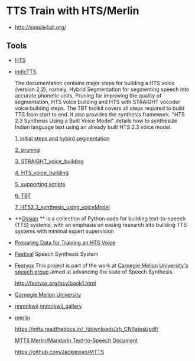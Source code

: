 # TTS Train with HTS/Merlin

* http://simple4all.org/

## Tools

* [HTS](http://hts.sp.nitech.ac.jp/)

* [indicTTS](https://www.iitm.ac.in/donlab/tts/synthDocs.php)

  The documentation contains major steps for building a HTS voice (version 2.2), namely, Hybrid Segmentation for segmenting speech into accurate phonetic units, Pruning for improving the quality of segmentation, HTS voice building and HTS with STRAIGHT vocoder voice building steps. The TBT toolkit covers all steps required to build TTS from start to end. It also provides the synthesis framework. "HTS 2.3 Synthesis Using a Built Voice Model" details how to synthesize Indian language text using an already built HTS 2.3 voice model.

  [1. initial steps and hybird segmentation](https://www.iitm.ac.in/donlab/tts/downloads/synthesisDocs/1.Voice_building_initial_and_hybrid_segmentation.pdf)

  [2. pruning](https://www.iitm.ac.in/donlab/tts/downloads/synthesisDocs/2.Pruning.pdf)

  [3. STRAIGHT_voice_building](https://www.iitm.ac.in/donlab/tts/downloads/synthesisDocs/3.STRAIGHT_voice_building.pdf)

  [4. HTS_voice_building](https://www.iitm.ac.in/donlab/tts/downloads/synthesisDocs/4.HTS_voice_building.pdf)

  [5. supporting scripts](https://www.iitm.ac.in/donlab/tts/downloads/synthesisDocs/supporting_scripts.zip)

  [6. TBT](https://github.com/TTS-cdac-mumbai/TBT)

  [7. HTS2.3_synthesis_using_voiceModel](https://www.iitm.ac.in/donlab/tts/downloads/synthesisDocs/7.HTS2.3_synthesis_using_voiceModel.pdf)

* **[Ossian](https://github.com/CSTR-Edinburgh/Ossian) ** is a collection of Python code for building text-to-speech (TTS) systems, with an emphasis on easing research into building TTS systems with minimal expert supervision

* [Preparing Data for Training an HTS Voice](http://www.cs.columbia.edu/~ecooper/tts/data.html)

* [Festival](https://github.com/festvox/festival)  Speech Synthesis System

* [Festvox](http://festvox.org/) This project is part of the work at [Carnegie Mellon University's speech group](http://www.speech.cs.cmu.edu/) aimed at advancing the state of Speech Synthesis.

  http://festvox.org/bsv/book1.html

* [Carnegie Mellon University](http://www.speech.cs.cmu.edu/)

* [nnmnkwii](https://github.com/r9y9/nnmnkwii)  [nnmnkwii_gallery](https://github.com/r9y9/nnmnkwii_gallery)

* [merlin]()

  https://mtts.readthedocs.io/_/downloads/zh_CN/latest/pdf/

  [MTTS Merlin/Mandarin Text-to-Speech Document](https://mtts.readthedocs.io/zh_CN/latest/)

  https://github.com/Jackiexiao/MTTS
